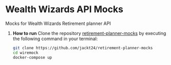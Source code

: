 # Wealth Wizards API Mocks

Mocks for Wealth Wizards Retirement planner API

1. **How to run**
   Clone the repository [retirement-planner-mocks](https://github.com/jackt24/retirement-planner-mocks) by executing the following command in your terminal:
   ```bash
   git clone https://github.com/jackt24/retirement-planner-mocks
   cd wiremock
   docker-compose up
